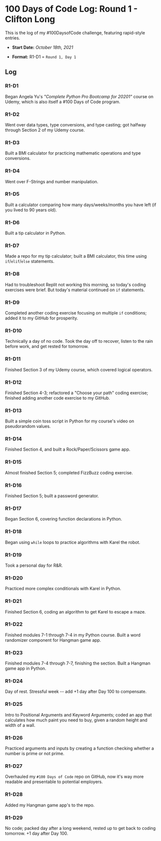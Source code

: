 # 100 Days of Code Log: Round 1 - Clifton Long
This is the log of my #100DaysofCode challenge, featuring rapid-style entries.

* **Start Date:** *October 18th, 2021*

* **Format:** R1-D1 = `Round 1, Day 1`

## Log

### R1-D1
Began Angela Yu's *"Complete Python Pro Bootcamp for 20201"* course on Udemy, which is also itself a #100 Days of Code program. 

### R1-D2
Went over data types, type conversions, and type casting; got halfway through Section 2 of my Udemy course. 

### R1-D3
Built a BMI calculator for practicing mathematic operations and type conversions. 

### R1-D4
Went over F-Strings and number manipulation. 

### R1-D5
Built a calculator comparing how many days/weeks/months you have left (if you lived to 90 years old). 

### R1-D6
Built a tip calculator in Python. 

### R1-D7
Made a repo for my tip calculator; built a BMI calculator, this time using `if`/`elif`/`else` statements. 

### R1-D8
Had to troubleshoot Replit not working this morning, so today's coding exercises were brief. But today's material continued on `if` statements. 

### R1-D9
Completed another coding exercise focusing on multiple `if` conditions; added it to my GitHub for prosperity. 

### R1-D10
Technically a day of no code. Took the day off to recover, listen to the rain before work, and get rested for tomorrow. 

### R1-D11
Finished Section 3 of my Udemy course, which covered logical operators. 

### R1-D12
Finished Section 4-3; refactored a "Choose your path" coding exercise; finished adding another code exercise to my GitHub. 

### R1-D13
Built a simple coin toss script in Python for my course's video on pseudorandom values. 

### R1-D14
Finished Section 4, and built a Rock/Paper/Scissors game app. 

### R1-D15
Almost finished Section 5; completed FizzBuzz coding exercise. 

### R1-D16
Finished Section 5; built a password generator. 

### R1-D17
Began Section 6, covering function declarations in Python. 

### R1-D18
Began using `while` loops to practice algorithms with Karel the robot. 

### R1-D19
Took a personal day for R&R. 

### R1-D20
Practiced more complex conditionals with Karel in Python. 

### R1-D21
Finished Section 6, coding an algorithm to get Karel to escape a maze. 

### R1-D22
Finished modules 7-1 through 7-4 in my Python course. Built a word randomizer component for Hangman game app. 

### R1-D23
Finished modules 7-4 through 7-7, finishing the section. Built a Hangman game app in Python. 

### R1-D24
Day of rest. Stressful week -- add +1 day after Day 100 to compensate. 

### R1-D25
Intro to Positional Arguments and Keyword Arguments; coded an app that calculates how much paint you need to buy, given a random height and width of a wall. 

### R1-D26
Practiced arguments and inputs by creating a function checking whether a number is prime or not prime.

### R1-D27
Overhauled my `#100 Days of Code` repo on GitHub, now it's way more readable and presentable to potential employers.

### R1-D28
Added my Hangman game app's to the repo.

### R1-D29
No code; packed day after a long weekend, rested up to get back to coding tomorrow. +1 day after Day 100.

